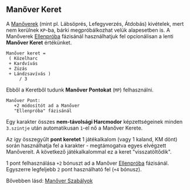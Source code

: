## Manőver Keret

A [Manőverek](065_00_manoverek.md) (mint pl.  Lábsöprés, Lefegyverzés, Átdobás) kivételek, mert nem kerülnek `KP`-ba, bárki megpróbálkozhat velük alapesetben is. A Manőverek [Ellenpróba](065_02_manover_vegbevitele.md#ellenpr%C3%B3ba-e) fázisánál használhatjuk fel opcionálisan a lenti **Manőver Keret** értékünket.

```
Manőver keret =
 ( Közelharc
 + Kardvívás
 + Zúzás
 + Lándzsavívás )
     / 3
```
Ebből a Keretből tudunk **Manőver Pontokat** (`MP`) felhasználni.

```
Manőver Pont:
   +2 módosítót ad a Manőver
   "Ellenpróba" fázisánál
```

Egy karakter összes **nem-távolsági Harcmodor** képzettségeinek minden `3.szintje` után automatikusan `1`-el nő a Manőver Kerete.

Az így összegyűlt **pont keretet** 1 játékalkalom (vagy 1 kaland, KM dönt) során használhatja fel a karakter - megtámogatva egyes elvégzett Manővereit. A következő játékalkalommal ez a keret "visszatöltődik".

1 pont felhasználása `+2` bónuszt ad a Manőver [Ellenpróba](065_02_manover_vegbevitele.md#ellenpr%C3%B3ba-e) fázisánál. Egyszerre legfeljebb `2` pont használható fel (`+4` bónusz).

Bővebben lásd: [Manőver Szabályok](065_01_manover_szabalyok.md) 
